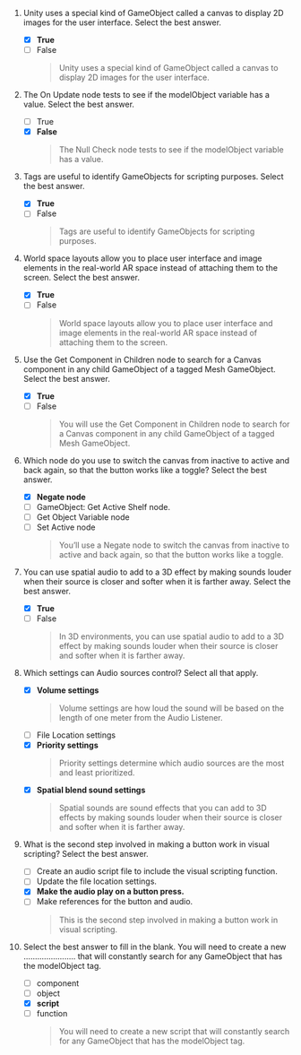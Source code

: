 1. Unity uses a special kind of GameObject called a canvas to display 2D images for the user interface. Select the best answer.

   - [x] **True**
   - [ ] False
     > Unity uses a special kind of GameObject called a canvas to display 2D images for the user interface.

2. The On Update node tests to see if the modelObject variable has a value. Select the best answer.

   - [ ] True
   - [x] **False**
     > The Null Check node tests to see if the modelObject variable has a value.

3. Tags are useful to identify GameObjects for scripting purposes. Select the best answer.

   - [x] **True**
   - [ ] False
     > Tags are useful to identify GameObjects for scripting purposes.

4. World space layouts allow you to place user interface and image elements in the real-world AR space instead of attaching them to the screen. Select the best answer.

   - [x] **True**
   - [ ] False
     > World space layouts allow you to place user interface and image elements in the real-world AR space instead of attaching them to the screen.

5. Use the Get Component in Children node to search for a Canvas component in any child GameObject of a tagged Mesh GameObject. Select the best answer.

   - [x] **True**
   - [ ] False
     > You will use the Get Component in Children node to search for a Canvas component in any child GameObject of a tagged Mesh GameObject.

6. Which node do you use to switch the canvas from inactive to active and back again, so that the button works like a toggle? Select the best answer.

   - [x] **Negate node**
   - [ ] GameObject: Get Active Shelf node.
   - [ ] Get Object Variable node
   - [ ] Set Active node
     > You’ll use a Negate node to switch the canvas from inactive to active and back again, so that the button works like a toggle.

7. You can use spatial audio to add to a 3D effect by making sounds louder when their source is closer and softer when it is farther away. Select the best answer.

   - [x] **True**
   - [ ] False
     > In 3D environments, you can use spatial audio to add to a 3D effect by making sounds louder when their source is closer and softer when it is farther away.

8. Which settings can Audio sources control? Select all that apply.

   - [x] **Volume settings**
     > Volume settings are how loud the sound will be based on the length of one meter from the Audio Listener.
   - [ ] File Location settings
   - [x] **Priority settings**
     > Priority settings determine which audio sources are the most and least prioritized.
   - [x] **Spatial blend sound settings**
     > Spatial sounds are sound effects that you can add to 3D effects by making sounds louder when their source is closer and softer when it is farther away.

9. What is the second step involved in making a button work in visual scripting? Select the best answer.

   - [ ] Create an audio script file to include the visual scripting function.
   - [ ] Update the file location settings.
   - [x] **Make the audio play on a button press.**
   - [ ] Make references for the button and audio.
     > This is the second step involved in making a button work in visual scripting.

10. Select the best answer to fill in the blank. You will need to create a new ....................... that will constantly search for any GameObject that has the modelObject tag.

    - [ ] component
    - [ ] object
    - [x] **script**
    - [ ] function
      > You will need to create a new script that will constantly search for any GameObject that has the modelObject tag.
